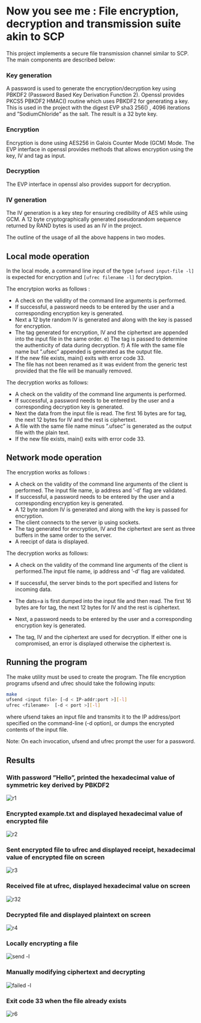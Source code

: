 # Now you see me : File encryption, decryption and transmission suite akin to SCP

This project implements a secure file transmission channel similar to SCP. The main components are described below:




### Key generation
A password is used to generate the encryption/decryption key using PBKDF2 (Password Based Key Derivation Function 2). Openssl provides PKCS5 PBKDF2 HMAC()
routine which uses PBKDF2 for generating a key. This is used in the project with
the digest EVP sha3 256() , 4096 iterations and ”SodiumChloride” as the salt. The
result is a 32 byte key. 

### Encryption
Encryption is done using AES256 in Galois Counter Mode (GCM) Mode. The EVP
interface in openssl provides methods that allows encryption using the key, IV and
tag as input.

### Decryption
The EVP interface in openssl also provides support for decryption.
### IV generation
The IV generation is a key step for ensuring credibility of AES while using GCM. A
12 byte cryptographically generated pseudorandom sequence returned by RAND bytes
is used as an IV in the project.

The outline of the usage of all the above happens in two modes.

## Local mode operation

In the local mode, a command line input of the type ```[ufsend input-file -l]``` is expected
for encryption and ```[ufrec filename -l]``` for decrytpion.

The encrytpion works as follows :
- A check on the validity of the command line arguments is performed.
- If successful, a password needs to be entered by the user and a corresponding
encryption key is generated.
- Next a 12 byte random IV is generated and along with the key is passed for
encryption.
- The tag generated for encryption, IV and the ciphertext are appended into the
input file in the same order.
e) The tag is passed to determine the authenticity of data during decryption.
f) A file with the same file name but ”.ufsec” appended is generated as the output
file.
- If the new file exists, main() exits with error code 33.
- The file has not been renamed as it was evident from the generic test provided
that the file will be manually removed.

The decryption works as follows:
- A check on the validity of the command line arguments is performed.
- If successful, a password needs to be entered by the user and a corresponding
decryption key is generated.
- Next the data from the input file is read. The first 16 bytes are for tag, the
next 12 bytes for IV and the rest is ciphertext.
- A file with the same file name minus ”.ufsec” is generated as the output file
with the plain text.
- If the new file exists, main() exits with error code 33.

## Network mode operation
The encryption works as follows :
- A check on the validity of the command line arguments of the client is performed. The input file name, ip address and ’-d’ flag are validated.
- If successful, a password needs to be entered by the user and a corresponding
encryption key is generated.
- A 12 byte random IV is generated and along with the key is passed for encryption.
- The client connects to the server ip using sockets.
- The tag generated for encryption, IV and the ciphertext are sent as three
buffers in the same order to the server.
- A reecipt of data is displayed.

The decryption works as follows:
- A check on the validity of the command line arguments of the client is performed.The input file name, ip address and ’-d’ flag are validated.
- If successful, the server binds to the port specified and listens for incoming
data.
- The dats=a is first dumped into the input file and then read. The first 16 bytes
are for tag, the next 12 bytes for IV and the rest is ciphertext.

- Next, a password needs to be entered by the user and a corresponding encryption key is generated.
- The tag, IV and the ciphertext are used for decryption. If either one is compromised, an error is displayed otherwise the ciphertext is.


## Running the program
The make utility must be used to create the program.
The file encryption programs ufsend and ufrec should take the following inputs:
``` bash
make
ufsend <input file> [-d < IP-addr:port >][-l]
ufrec <filename>  [-d < port >][-l] 
```
where ufsend takes an input file and transmits it to the IP address/port specified on the command-line (-d option), or dumps the encrypted contents of the input file.

Note: On each invocation, ufsend and ufrec  prompt the user for a password. 

## Results

### With password ”Hello”, printed the hexadecimal value of symmetric key derived by PBKDF2
![r1](https://user-images.githubusercontent.com/49821723/201233893-866be8d3-cede-48f5-b0c1-c7f8306b059f.png)

### Encrypted example.txt and displayed hexadecimal value of encrypted file
![r2](https://user-images.githubusercontent.com/49821723/201233965-b3a5659c-98d6-4118-b541-ee59efda545a.jpg)

### Sent encrypted file to ufrec and displayed receipt, hexadecimal value of encrypted file on screen
![r3](https://user-images.githubusercontent.com/49821723/201234183-32b9e5f7-4940-4dee-a7f8-aff1a871c367.jpg)

### Received file at ufrec, displayed hexadecimal value on screen
![r32](https://user-images.githubusercontent.com/49821723/201234295-270e2aad-6cde-4d4b-a65d-914e6ddfb58f.jpg)

### Decrypted file and displayed plaintext on screen
![r4](https://user-images.githubusercontent.com/49821723/201234361-e46682bc-9c32-4918-b101-cbeabe835e75.jpg)

### Locally encrypting a file
![send -l](https://user-images.githubusercontent.com/49821723/201234483-2ef3e4b4-2e6f-400f-8d02-0999d96be85c.png)

### Manually modifying ciphertext and decrypting
![failed -l](https://user-images.githubusercontent.com/49821723/201234624-66083aa6-9e87-43be-8dfd-7e7352899b8b.png)

### Exit code 33 when the file already exists
![r6](https://user-images.githubusercontent.com/49821723/201234682-fd9c0ced-fb90-4103-8b10-f3bb6c83ba37.jpg)




